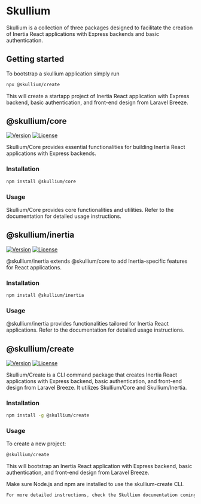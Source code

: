 # Skullium

Skullium is a collection of three packages designed to facilitate the creation of Inertia React applications with Express backends and basic authentication.

## Getting started
To bootstrap a skullium application simply run 
```bash
npx @skullium/create
```

This will create a startapp project of Inertia React application with Express backend, basic authentication, and front-end design from Laravel Breeze.

## @skullium/core

[![Version](https://img.shields.io/npm/v/@skullium/core.svg)](https://www.npmjs.com/package/@skullium/core)
[![License](https://img.shields.io/npm/l/@skullium/core.svg)](https://github.com/@skullium/core/blob/main/LICENSE)

Skullium/Core provides essential functionalities for building Inertia React applications with Express backends.

### Installation

```bash
npm install @skullium/core
```

### Usage
Skullium/Core provides core functionalities and utilities. Refer to the documentation for detailed usage instructions.

## @skullium/inertia
[![Version](https://img.shields.io/npm/v/@skullium/inertia.svg)](https://www.npmjs.com/package/@skullium/inertia)
[![License](https://img.shields.io/npm/l/@skullium/inertia.svg)](https://github.com/@skullium/core/blob/main/LICENSE)

@skullium/inertia extends @skullium/core to add Inertia-specific features for React applications.

### Installation
```bash
npm install @skullium/inertia
```

### Usage
@skullium/inertia provides functionalities tailored for Inertia React applications. Refer to the documentation for detailed usage instructions.

## @skullium/create
[![Version](https://img.shields.io/npm/v/@skullium/create.svg)](https://www.npmjs.com/package/@skullium/create)
[![License](https://img.shields.io/npm/l/@skullium/create.svg)](https://github.com/@skullium/core/blob/main/LICENSE)

Skullium/Create is a CLI command package that creates Inertia React applications with Express backend, basic authentication, and front-end design from Laravel Breeze. It utilizes Skullium/Core and Skullium/Inertia.

### Installation
```bash
npm install -g @skullium/create
```

### Usage
To create a new project:

```bash
@skullium/create
```

This will bootstrap an Inertia React application with Express backend, basic authentication, and front-end design from Laravel Breeze.

Make sure Node.js and npm are installed to use the skullium-create CLI.

```rust
For more detailed instructions, check the Skullium documentation coming soon.
```
